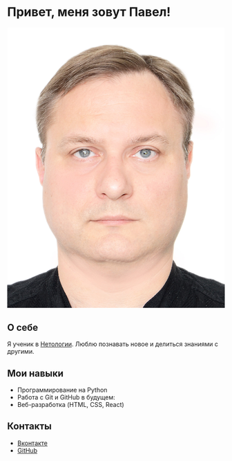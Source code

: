 # Привет, меня зовут Павел!

![Тут должно быть моё фото, код верный!](DSC_3333.jpg)

## О себе
Я ученик в [Нетологии](https://netology.ru/). Люблю познавать новое и делиться знаниями с другими.

## Мои навыки
- Программирование на Python
- Работа с Git и GitHub
в будущем:
- Веб-разработка (HTML, CSS, React)

## Контакты
- [Вконтакте](https://vk.com/pahankov)
- [GitHub](https://github.com/pahankov)
